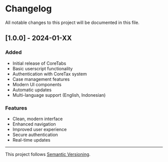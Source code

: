 # Changelog

All notable changes to this project will be documented in this file.

## [1.0.0] - 2024-01-XX

### Added
- Initial release of CoreTabs
- Basic userscript functionality
- Authentication with CoreTax system
- Case management features
- Modern UI components
- Automatic updates
- Multi-language support (English, Indonesian)

### Features
- Clean, modern interface
- Enhanced navigation
- Improved user experience
- Secure authentication
- Real-time updates

---

This project follows [Semantic Versioning](https://semver.org/).